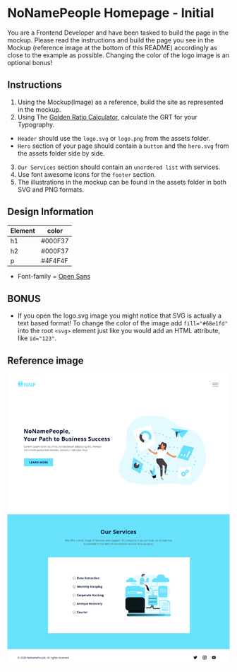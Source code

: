 # NoNamePeople Homepage - Initial

You are a Frontend Developer and have been tasked to build the page in the mockup. Please read the instructions and build the page you see in the Mockup (reference image at the bottom of this README) accordingly as close to the example as possible. Changing the color of the logo image is an optional bonus!

## Instructions

1. Using the Mockup(Image) as a reference, build the site as represented in the mockup.
2. Using The [Golden Ratio Calculator](https://grtcalculator.com/), calculate the GRT for your Typography.
 - `Header` should use the `logo.svg` or `logo.png` from the assets folder.
 - `Hero` section of your page should contain a `button` and the `hero.svg` from the assets folder side by side.
3. `Our Services` section should contain an `unordered list` with services.
4. Use font awesome icons for the `footer` section.
5. The illustrations in the mockup can be found in the assets folder in both SVG and PNG formats.

## Design Information

| Element | color   |
| ------- | ------- |
| h1      | #000F37 |
| h2      | #000F37 |
| p       | #4F4F4F |

- Font-family = [Open Sans](https://fonts.google.com/specimen/Open+Sans?query=Open+Sans&selection.family=Open+Sans&sidebar.open=true)

## BONUS

* If you open the logo.svg image you might notice that SVG is actually a text based format! To change the color of the image add `fill="#68e1fd"` into the root `<svg>` element just like you would add an HTML attribute, like `id="123"`.

## Reference image

![alt-text](NNP.png 'Reference Image')